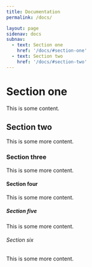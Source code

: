 ```yaml
---
title: Documentation
permalink: /docs/

layout: page
sidenav: docs
subnav:
  - text: Section one
    href: '/docs/#section-one'
  - text: Section two
    href: '/docs/#section-two'
---
```


# Section one

This is some content.

## Section two

This is some more content.

### Section three

This is some more content.

#### Section four

This is some more content.

##### Section five

This is some more content.

###### Section six

This is some more content.
